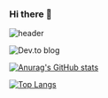 ### Hi there 👋

<!--
**JangJeaHun/JangJeaHun** is a ✨ _special_ ✨ repository because its `README.md` (this file) appears on your GitHub profile.

Here are some ideas to get you started:

- 🔭 I’m currently working on ...
- 🌱 I’m currently learning ...
- 👯 I’m looking to collaborate on ...
- 🤔 I’m looking for help with ...
- 💬 Ask me about ...
- 📫 How to reach me: ...
- 😄 Pronouns: ...
- ⚡ Fun fact: ...
-->
![header](https://capsule-render.vercel.app/api?type=waving&color=gradient&height=300&section=header&text=JaeHunJang%20&fontSize=90&animation=blinking)

![Dev.to blog](https://img.shields.io/badge/dev.to-0A0A0A?style=for-the-badge&logo=dev.to&logoColor=white)

[![Anurag's GitHub stats](https://github-readme-stats.vercel.app/api?username=JangJeaHun)](https://github.com/JangJeaHun)

[![Top Langs](https://github-readme-stats.vercel.app/api/top-langs/?username=JangJeaHun&layout=compact)](https://github.com/JangJeaHun)
